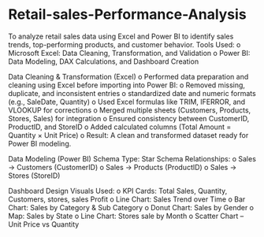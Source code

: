 # Retail-sales-Performance-Analysis
To analyze retail sales data using Excel and Power BI to identify sales trends, top-performing products, and customer behavior. 
Tools Used:
o	Microsoft Excel: Data Cleaning, Transformation, and Validation
o	Power BI: Data Modeling, DAX Calculations, and Dashboard Creation


Data Cleaning & Transformation (Excel)
o	Performed data preparation and cleaning using Excel before importing into Power BI:
o	Removed missing, duplicate, and inconsistent entries
o	standardized date and numeric formats (e.g., SaleDate, Quantity)
o	Used Excel formulas like TRIM, IFERROR, and VLOOKUP for corrections
o	Merged multiple sheets (Customers, Products, Stores, Sales) for integration
o	Ensured consistency between CustomerID, ProductID, and StoreID
o	Added calculated columns (Total Amount = Quantity × Unit Price)
o	Result: A clean and transformed dataset ready for Power BI modeling.

Data Modeling (Power BI)
Schema Type: Star Schema
Relationships:
o	Sales → Customers (CustomerID)
o	Sales → Products (ProductID)
o	Sales → Stores (StoreID)


Dashboard Design
Visuals Used:
o	KPI Cards: Total Sales, Quantity, Customers, stores, sales Profit 
o	Line Chart: Sales Trend over Time 
o	Bar Chart: Sales by Category & Sub Category
o	Donut Chart: Sales by Gender
o	Map: Sales by State 
o	Line Chart: Stores sale by Month
o	Scatter Chart – Unit Price vs Quantity

